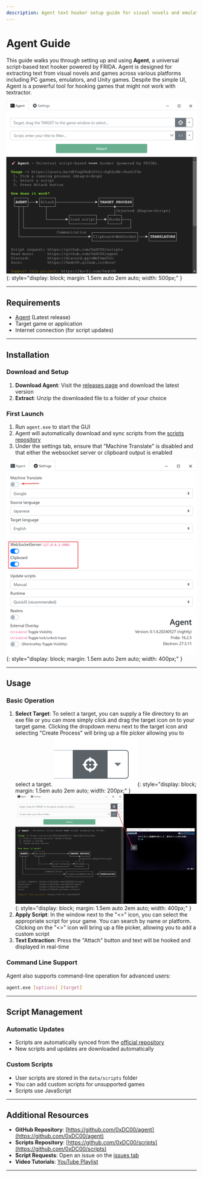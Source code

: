 ```yaml
---
description: Agent text hooker setup guide for visual novels and emulated games. Configure script-based text extraction when standard text hookers fail.
---
```


# Agent Guide

This guide walks you through setting up and using **Agent**, a universal script-based text hooker powered by FRIDA. Agent is designed for extracting text from visual novels and games across various platforms including PC games, emulators, and Unity games. Despite the simple UI, Agent is a powerful tool for hooking games that might not work with textractor.

![Agent window](assets/agent1.png){: style="display: block; margin: 1.5em auto 2em auto; width: 500px;" }

---

## Requirements

- [Agent](https://github.com/0xDC00/agent/releases) (Latest release)
- Target game or application
- Internet connection (for script updates)

---

## Installation

### Download and Setup

1. **Download Agent**: Visit the [releases page](https://github.com/0xDC00/agent/releases) and download the latest version
2. **Extract**: Unzip the downloaded file to a folder of your choice

### First Launch

1. Run `agent.exe` to start the GUI
2. Agent will automatically download and sync scripts from the [scripts repository](https://github.com/0xDC00/scripts)
3. Under the settings tab, ensure that "Machine Translate" is disabled and that either the websocket server or clipboard output is enabled

![Agent settings](assets/agent5.png){: style="display: block; margin: 1.5em auto 2em auto; width: 400px;" }

---

## Usage

### Basic Operation

1. **Select Target**: To select a target, you can supply a file directory to an exe file or you can more simply click and drag the target icon on to your target game. Clicking the dropdown menu next to the target icon and selecting "Create Process" will bring up a file picker allowing you to select a target.
   ![Agent target icon](assets/agent2.png){: style="display: block; margin: 1.5em auto 2em auto; width: 200px;" }
   ![Agent target icon drag](assets/agent3.png){: style="display: block; margin: 1.5em auto 2em auto; width: 400px;" }
2. **Apply Script**: In the window next to the "<>" icon, you can select the appropriate script for your game. You can search by name or platform. Clicking on the "<>" icon will bring up a file picker, allowing you to add a custom script
3. **Text Extraction**: Press the "Attach" button and text will be hooked and displayed in real-time

### Command Line Support

Agent also supports command-line operation for advanced users:

```bash
agent.exe [options] [target]
```

---

## Script Management

### Automatic Updates

- Scripts are automatically synced from the [official repository](https://github.com/0xDC00/scripts)
- New scripts and updates are downloaded automatically

### Custom Scripts

- User scripts are stored in the `data/scripts` folder
- You can add custom scripts for unsupported games
- Scripts use JavaScript

---

## Additional Resources

- **GitHub Repository**: [https://github.com/0xDC00/agent](https://github.com/0xDC00/agent)
- **Scripts Repository**: [https://github.com/0xDC00/scripts](https://github.com/0xDC00/scripts)
- **Script Requests**: Open an issue on the [issues tab](https://github.com/0xDC00/scripts/issues)
- **Video Tutorials**: [YouTube Playlist](https://www.youtube.com/watch?v=dFfuq2UnKjU&list=PLTZXVVG9AT6Sbl1Yg42sxzVAS6IMfnaNH&index=2)
  
---
